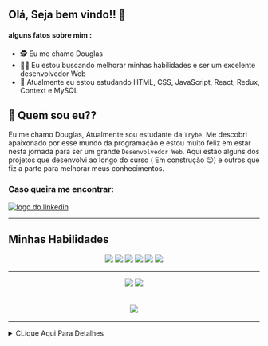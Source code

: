 ## Olá, Seja bem vindo!! :hugs:

#### alguns fatos sobre mim : 

- :detective:  Eu me chamo Douglas
- :mage_man:  Eu estou buscando melhorar minhas habilidades e ser um excelente desenvolvedor Web
- :mechanical_arm:  Atualmente eu estou estudando HTML, CSS, JavaScript, React, Redux, Context e MySQL


## :thinking: Quem sou eu??

  Eu me chamo Douglas, Atualmente sou estudante da `Trybe`. Me descobri apaixonado por esse mundo da programação e
estou muito feliz em estar nesta jornada para ser um grande `Desenvolvedor Web`. Aqui estão alguns dos projetos que
desenvolvi ao longo do curso ( Em construção :wink:) e outros que fiz a parte para melhorar meus conhecimentos.

### Caso queira me encontrar:
<a href="https://www.linkedin.com/in/douglassf/" target="_blank">
  <img src="https://cdn-icons-png.flaticon.com/512/1383/1383262.png" alt="logo do linkedin" width="40">
</a>

---

## Minhas Habilidades
<p align="center">
<img src="https://cdn.jsdelivr.net/gh/devicons/devicon/icons/html5/html5-original-wordmark.svg" width="60" style="max-width:100%; margin 0 2px;" /></img>
<img src="https://cdn.jsdelivr.net/gh/devicons/devicon/icons/css3/css3-original-wordmark.svg" width="60"  style="max-width:100%; margin 0 2px;" /></img>
<img src="https://cdn.jsdelivr.net/gh/devicons/devicon/icons/javascript/javascript-original.svg" width="50" style="max-width:100%; margin 0 2px;"/></img>
<img src="https://cdn.jsdelivr.net/gh/devicons/devicon/icons/react/react-original.svg" width="50" style="max-width:100%; margin 0 2px;"/></img>
<img src="https://cdn.jsdelivr.net/gh/devicons/devicon/icons/redux/redux-original.svg" width="50"  style="max-width:100%; margin 0 2px;" /></img>
<img src="https://cdn.jsdelivr.net/gh/devicons/devicon/icons/mysql/mysql-original-wordmark.svg" width="70"  style="max-width:100%; margin 0 2px;" /></img>
</p>

---

<div align="center">
<img src="https://github-readme-stats.vercel.app/api/top-langs/?username=DouglasSantosF&layout=compact" width="400px"> </img>
<img src="https://github-readme-stats.vercel.app/api?username=DouglasSantosF&show_icons=true&theme=radical" width="400px"> </img>
</div>

</br>
</br>


<div align="center">
<img src="https://media2.giphy.com/media/ZFR9UV7j0pkSC8mdzi/giphy.gif" width="500"> </img>
</div>

---

<details>
     <summary> CLique Aqui Para Detalhes </summary>
  
<!--START_SECTION:waka-->
![Code Time](http://img.shields.io/badge/Code%20Time-0%20secs-blue)

![Profile Views](http://img.shields.io/badge/Profile%20Views-0-blue)

**🐱 My GitHub Data** 

> 🏆 2 Contributions in the Year 2022
 > 
> 📦 161.1 kB Used in GitHub's Storage 
 > 
> 🚫 Not Opted to Hire
 > 
> 📜 20 Public Repositories 
 > 
> 🔑 7 Private Repositories  
 > 
**I'm an Early 🐤** 

```text
🌞 Morning    42 commits     ██░░░░░░░░░░░░░░░░░░░░░░░   11.14% 
🌆 Daytime    167 commits    ███████████░░░░░░░░░░░░░░   44.3% 
🌃 Evening    157 commits    ██████████░░░░░░░░░░░░░░░   41.64% 
🌙 Night      11 commits     ░░░░░░░░░░░░░░░░░░░░░░░░░   2.92%

```
📅 **I'm Most Productive on Thursday** 

```text
Monday       62 commits     ████░░░░░░░░░░░░░░░░░░░░░   16.45% 
Tuesday      60 commits     ████░░░░░░░░░░░░░░░░░░░░░   15.92% 
Wednesday    59 commits     ████░░░░░░░░░░░░░░░░░░░░░   15.65% 
Thursday     69 commits     ████░░░░░░░░░░░░░░░░░░░░░   18.3% 
Friday       42 commits     ██░░░░░░░░░░░░░░░░░░░░░░░   11.14% 
Saturday     45 commits     ███░░░░░░░░░░░░░░░░░░░░░░   11.94% 
Sunday       40 commits     ██░░░░░░░░░░░░░░░░░░░░░░░   10.61%

```


📊 **This Week I Spent My Time On** 

```text
⌚︎ Time Zone: America/Sao_Paulo

💬 Programming Languages: 
TypeScript               14 hrs 53 mins      ████████████████████░░░░░   81.34% 
YAML                     1 hr 12 mins        █░░░░░░░░░░░░░░░░░░░░░░░░   6.62% 
JSON                     47 mins             █░░░░░░░░░░░░░░░░░░░░░░░░   4.34% 
Other                    26 mins             ░░░░░░░░░░░░░░░░░░░░░░░░░   2.42% 
Docker                   24 mins             ░░░░░░░░░░░░░░░░░░░░░░░░░   2.24%

🔥 Editors: 
VS Code                  18 hrs 17 mins      █████████████████████████   100.0%

🐱‍💻 Projects: 
sd-016-b-trybe-futebol-cl17 hrs 47 mins      ████████████████████████░   97.21% 
sd-016-b-project-trybesmi15 mins             ░░░░░░░░░░░░░░░░░░░░░░░░░   1.43% 
sd-016-b-project-trybers-13 mins             ░░░░░░░░░░░░░░░░░░░░░░░░░   1.2% 
sd-016-b-project-blogs-ap1 min               ░░░░░░░░░░░░░░░░░░░░░░░░░   0.16%

💻 Operating System: 
Linux                    18 hrs 17 mins      █████████████████████████   100.0%

```

**I Mostly Code in JavaScript** 

```text
JavaScript               14 repos            ███████████████████░░░░░░   77.78% 
HTML                     4 repos             █████░░░░░░░░░░░░░░░░░░░░   22.22%

```


**Timeline**

![Chart not found](https://raw.githubusercontent.com/DouglasSantosF/DouglasSantosF/main/charts/bar_graph.png) 


 Last Updated on 06/06/2022 18:51:03 UTC
<!--END_SECTION:waka-->
</details>  
